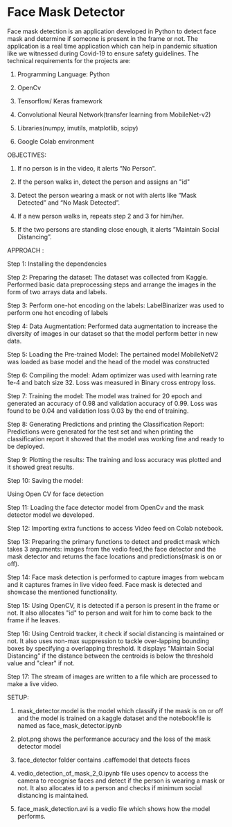 # Face Mask Detector
Face mask detection is an application developed in Python to detect face mask and determine if someone is present in the frame or not. The application is a real time application which can help in pandemic situation like we witnessed during Covid-19 to ensure safety guidelines.
The technical requirements for the projects are: 
1. Programming Language: Python

2. OpenCv

3. Tensorflow/ Keras framework

4. Convolutional Neural Network(transfer learning from MobileNet-v2) 

5. Libraries(numpy, imutils, matplotlib, scipy)

6. Google Colab environment

OBJECTIVES:

1. If no person is in the video, it alerts “No Person”.

2. If the person walks in, detect the person and assigns an "id"

3. Detect the person wearing a mask or not with alerts like “Mask Detected” and “No Mask
Detected”.

4. If a new person walks in, repeats step 2 and 3 for him/her.

5. If the two persons are standing close enough, it alerts ”Maintain Social Distancing”.
 
 APPROACH :
 
Step 1: Installing the dependencies

Step 2: Preparing the dataset:
The dataset was collected from Kaggle. Performed basic data preprocessing steps and arrange the images in the form of two arrays data and labels.

Step 3: Perform one-hot encoding on the labels:
LabelBinarizer was used to perform one hot encoding of labels

Step 4: Data Augmentation:
Performed data augmentation to increase the diversity of images in our dataset so that the model perform better in new data.

Step 5: Loading the Pre-trained Model:
The pertained model MobileNetV2 was loaded as base model and the head of the model was constructed

Step 6: Compiling the model:
Adam optimizer was used with learning rate 1e-4 and batch size 32. Loss was measured in Binary cross entropy loss.

Step 7: Training the model:
The model was trained for 20 epoch and generated an accuracy of 0.98 and validation accuracy of 0.99. Loss was found to be 0.04 and validation loss 0.03 by the end of training.

Step 8: Generating Predictions and printing the Classification Report:
Predictions were generated for the test set and when printing the classification report it showed that the model was working fine and ready to be deployed.

Step 9: Plotting the results:
The training and loss accuracy was plotted and it showed great results.

Step 10: Saving the model:

Using Open CV for face detection

Step 11: Loading the face detector model from OpenCv and the mask detector model we developed.

Step 12: Importing extra functions to access Video feed on Colab notebook.

Step 13: Preparing the primary functions to detect and predict mask which takes 3 arguments: images from the vedio feed,the face detector and the mask detector and returns the face locations and predictions(mask is on or off).

Step 14: Face mask detection is performed to capture images from webcam and it captures frames in live video feed. Face mask is detected and showcase the mentioned functionality.

Step 15: Using OpenCV, it is detected if a person is present in the frame or not. It also allocates "id" to person and wait for him to come back to the frame if he leaves.

Step 16: Using Centroid tracker, it check if social distancing is maintained or not. It also uses non-max suppression to tackle over-lapping bounding boxes by specifying a overlapping threshold. It displays "Maintain Social Distancing" if the distance between the centroids is below the threshold value and "clear" if not.

Step 17: The stream of images are written to a file which are processed to make a live video.

SETUP:

1. mask_detector.model is the model which classify if the mask is on or off and the model is trained on a kaggle dataset and the notebookfile is named as face_mask_detector.ipynb

2. plot.png shows the performance accuracy and the loss of the mask detector model

3. face_detector folder contains .caffemodel that detects faces

4. vedio_detection_of_mask_2_0.ipynb file uses opencv to access the camera to recognise faces and detect if the person is wearing a mask or not. It also allocates id to a person and checks if minimum social distancing is maintained.

5. face_mask_detection.avi is a vedio file which shows how the model performs.
